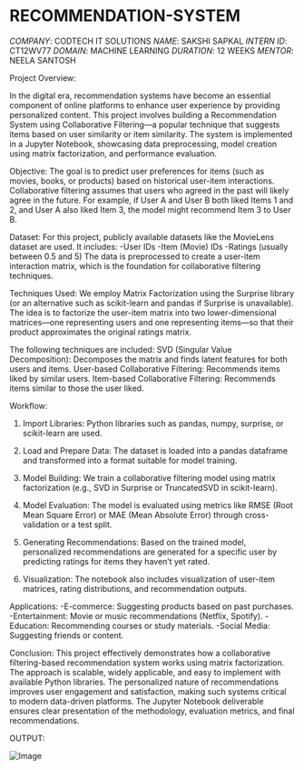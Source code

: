 # RECOMMENDATION-SYSTEM
*COMPANY*: CODTECH IT SOLUTIONS
*NAME*: SAKSHI SAPKAL
*INTERN ID*: CT12WV77
*DOMAIN*: MACHINE LEARNING
*DURATION*: 12 WEEKS
*MENTOR*: NEELA SANTOSH

Project Overview:

In the digital era, recommendation systems have become an essential component of online platforms to enhance user experience by providing personalized content. This project involves building a Recommendation System using Collaborative Filtering—a popular technique that suggests items based on user similarity or item similarity. The system is implemented in a Jupyter Notebook, showcasing data preprocessing, model creation using matrix factorization, and performance evaluation.

Objective:
The goal is to predict user preferences for items (such as movies, books, or products) based on historical user-item interactions. Collaborative filtering assumes that users who agreed in the past will likely agree in the future. For example, if User A and User B both liked Items 1 and 2, and User A also liked Item 3, the model might recommend Item 3 to User B.

Dataset:
For this project, publicly available datasets like the MovieLens dataset are used. 
It includes:
-User IDs
-Item (Movie) IDs
-Ratings (usually between 0.5 and 5)
The data is preprocessed to create a user-item interaction matrix, which is the foundation for collaborative filtering techniques.

Techniques Used:
We employ Matrix Factorization using the Surprise library (or an alternative such as scikit-learn and pandas if Surprise is unavailable). The idea is to factorize the user-item matrix into two lower-dimensional matrices—one representing users and one representing items—so that their product approximates the original ratings matrix.

The following techniques are included:
SVD (Singular Value Decomposition): Decomposes the matrix and finds latent features for both users and items.
User-based Collaborative Filtering: Recommends items liked by similar users.
Item-based Collaborative Filtering: Recommends items similar to those the user liked.

Workflow:
1. Import Libraries:
Python libraries such as pandas, numpy, surprise, or scikit-learn are used.

2. Load and Prepare Data:
The dataset is loaded into a pandas dataframe and transformed into a format suitable for model training.

3. Model Building:
We train a collaborative filtering model using matrix factorization (e.g., SVD in Surprise or TruncatedSVD in scikit-learn).

4. Model Evaluation:
The model is evaluated using metrics like RMSE (Root Mean Square Error) or MAE (Mean Absolute Error) through cross-validation or a test split.

5. Generating Recommendations:
Based on the trained model, personalized recommendations are generated for a specific user by predicting ratings for items they haven’t yet rated.

6. Visualization:
The notebook also includes visualization of user-item matrices, rating distributions, and recommendation outputs.

Applications:
-E-commerce: Suggesting products based on past purchases.
-Entertainment: Movie or music recommendations (Netflix, Spotify).
-Education: Recommending courses or study materials.
-Social Media: Suggesting friends or content.

Conclusion:
This project effectively demonstrates how a collaborative filtering-based recommendation system works using matrix factorization. The approach is scalable, widely applicable, and easy to implement with available Python libraries. The personalized nature of recommendations improves user engagement and satisfaction, making such systems critical to modern data-driven platforms. The Jupyter Notebook deliverable ensures clear presentation of the methodology, evaluation metrics, and final recommendations.

OUTPUT:

![Image](https://github.com/user-attachments/assets/2d97d21f-4ec8-4cd1-b589-e3655d9dceb8)
